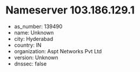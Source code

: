# Nameserver 103.186.129.1

* as_number: 139490
* name: Unknown
* city: Hyderabad
* country: IN
* organization: Aspt Networks Pvt Ltd
* version: Unknown
* dnssec: false
